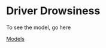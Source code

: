 # Driver Drowsiness

To see the model, go here

<a href ="https://drive.google.com/drive/folders/1-dMyIukS0QGdjFpJYQ_SyjNMEp8goe2Z?usp=sharing">Models</a>
